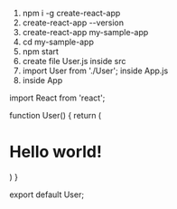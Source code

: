 1. npm i -g create-react-app
2. create-react-app --version
3. create-react-app my-sample-app
4. cd my-sample-app
5. npm start
6. create file User.js inside src
7. import User from './User'; inside App.js
8. <User></User> inside App


import React from 'react';

function User() {
	return (
		<h1>Hello world!</h1>
	)
}

export default User;
